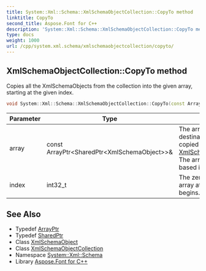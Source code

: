 ```yaml
---
title: System::Xml::Schema::XmlSchemaObjectCollection::CopyTo method
linktitle: CopyTo
second_title: Aspose.Font for C++
description: 'System::Xml::Schema::XmlSchemaObjectCollection::CopyTo method. Copies all the XmlSchemaObjects from the collection into the given array, starting at the given index in C++.'
type: docs
weight: 1000
url: /cpp/system.xml.schema/xmlschemaobjectcollection/copyto/
---
```

## XmlSchemaObjectCollection::CopyTo method


Copies all the XmlSchemaObjects from the collection into the given array, starting at the given index.

```cpp
void System::Xml::Schema::XmlSchemaObjectCollection::CopyTo(const ArrayPtr<SharedPtr<XmlSchemaObject>> &array, int32_t index)
```


| Parameter | Type | Description |
| --- | --- | --- |
| array | const ArrayPtr\<SharedPtr\<XmlSchemaObject\>\>\& | The array that is the destination of the elements copied from the [XmlSchemaObjectCollection](../). The array must have zero-based indexing. |
| index | int32_t | The zero-based index in the array at which copying begins. |

## See Also

* Typedef [ArrayPtr](../../../system/arrayptr/)
* Typedef [SharedPtr](../../../system/sharedptr/)
* Class [XmlSchemaObject](../../xmlschemaobject/)
* Class [XmlSchemaObjectCollection](../)
* Namespace [System::Xml::Schema](../../)
* Library [Aspose.Font for C++](../../../)

